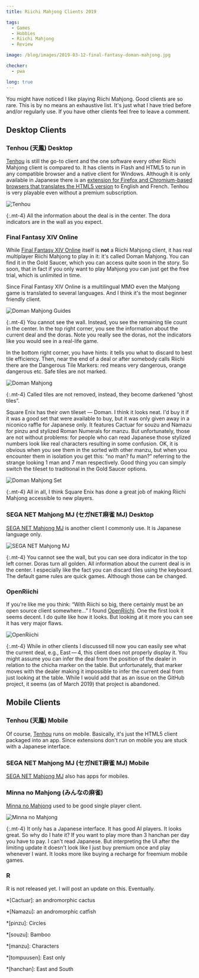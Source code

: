 ```yaml
---
title: Riichi Mahjong Clients 2019

tags:
  - Games
  - Hobbies
  - Riichi Mahjong
  - Review

image: /blog/images/2019-03-12-final-fantasy-doman-mahjong.jpg

checker:
  - pwa

long: true
---
```

You might have noticed I like playing Riichi Mahjong.
Good clients are so rare.
This is by no means an exhaustive list.
It's just what I have tried before and/or regularly use.
If you have other clients feel free to leave a comment.

## Desktop Clients

### Tenhou (天鳳) Desktop

[Tenhou](https://tenhou.net/) is still the go-to client and the one software every other Riichi Mahjong client is compared to.
It has clients in Flash and HTML5 to run in any compatible browser and a native client for Windows.
Although it is only available in Japanese there is an [extension for Firefox and Chromium-based browsers that translates the HTML5 version](https://gitlab.com/zefiris/tenhou-english-ui) to English and French.
Tenhou is very playable even without a premium subscription.

<picture>
  <source srcset="{{ '/blog/images/2019-03-12-tenhou.avif' | absolute_url }}" type="image/avif">
  <source srcset="{{ '/blog/images/2019-03-12-tenhou.webp' | absolute_url }}" type="image/webp">
  <img loading="lazy" src="{{ '/blog/images/2019-03-12-tenhou.jpg' | absolute_url }}" alt="Tenhou">
</picture>

{:.mt-4}
All the information about the deal is in the center.
The dora indicators are in the wall as you expect.

### Final Fantasy XIV Online

While [Final Fantasy XIV Online](https://www.finalfantasyxiv.com) itself is **not** a Riichi Mahjong client, it has real multiplayer Riichi Mahjong to play in it: it's called Doman Mahjong.
You can find it in the Gold Saucer, which you can access quite soon in the story.
So soon, that in fact if you only want to play Mahjong you can just get the free trial, which is unlimited in time.

Since Final Fantasy XIV Online is a multilingual MMO even the Mahjong game is translated to several languages.
And I think it's the most beginner friendly client.

<picture>
  <source srcset="{{ '/blog/images/2019-03-12-final-fantasy-doman-mahjong-guides.avif' | absolute_url }}" type="image/avif">
  <source srcset="{{ '/blog/images/2019-03-12-final-fantasy-doman-mahjong-guides.webp' | absolute_url }}" type="image/webp">
  <img loading="lazy" src="{{ '/blog/images/2019-03-12-final-fantasy-doman-mahjong-guides.jpg' | absolute_url }}" alt="Doman Mahjong Guides">
</picture>

{:.mt-4}
You cannot see the wall.
Instead, you see the remaining tile count in the center.
In the top right corner, you see the information about the current deal and the doras.
Note you really see the doras, not the indicators like you would see in a real-life game.

In the bottom right corner, you have hints: it tells you what to discard to best tile efficiency.
Then, near the end of a deal or after somebody calls Riichi there are the Dangerous Tile Markers: red means very dangerous, orange dangerous etc.
Safe tiles are not marked.

<picture>
  <source srcset="{{ '/blog/images/2019-03-12-final-fantasy-doman-mahjong.avif' | absolute_url }}" type="image/avif">
  <source srcset="{{ '/blog/images/2019-03-12-final-fantasy-doman-mahjong.webp' | absolute_url }}" type="image/webp">
  <img loading="lazy" src="{{ '/blog/images/2019-03-12-final-fantasy-doman-mahjong.jpg' | absolute_url }}" alt="Doman Mahjong">
</picture>

{:.mt-4}
Called tiles are not removed, instead, they become darkened “ghost tiles”.

Square Enix has their own tileset — Doman.
I think it looks neat.
I'd buy it if it was a good set that were available to buy, but it was only given away in a niconico raffle for Japanese only.
It features Cactuar for souzu and Namazu for pinzu and stylized Roman Numerals for manzu.
But unfortunately, those are not without problems: for people who can read Japanese those stylized numbers look like real characters resulting in some confusion.
OK, it is obvious when you see them in the sorted with other manzu, but when you encounter them in isolation you get this: “no man? fu man?” referring to the strange looking 1 man and 7 man respectively.
Good thing you can simply switch the tileset to traditional in the Gold Saucer options.

<picture>
  <source srcset="{{ '/blog/images/2019-03-12-final-fantasy-doman-mahjong-set.avif' | absolute_url }}" type="image/avif">
  <source srcset="{{ '/blog/images/2019-03-12-final-fantasy-doman-mahjong-set.webp' | absolute_url }}" type="image/webp">
  <img loading="lazy" src="{{ '/blog/images/2019-03-12-final-fantasy-doman-mahjong-set.jpg' | absolute_url }}" alt="Doman Mahjong Set">
</picture>

{:.mt-4}
All in all, I think Square Enix has done a great job of making Riichi Mahjong accessible to new players.

### SEGA NET Mahjong MJ (セガNET麻雀 MJ) Desktop

[SEGA NET Mahjong MJ](https://sega-mj.com) is another client I commonly use.
It is Japanese language only.

<picture>
  <source srcset="{{ '/blog/images/2019-03-12-sega-net-mj.avif' | absolute_url }}" type="image/avif">
  <source srcset="{{ '/blog/images/2019-03-12-sega-net-mj.webp' | absolute_url }}" type="image/webp">
  <img loading="lazy" src="{{ '/blog/images/2019-03-12-sega-net-mj.jpg' | absolute_url }}" alt="SEGA NET Mahjong MJ">
</picture>

{:.mt-4}
You cannot see the wall, but you can see dora indicator in the top left corner.
Doras turn all golden. All information about the current deal is in the center.
I especially like the fact you can discard tiles using the keyboard.
The default game rules are quick games.
Although those can be changed.

### OpenRiichi

If you're like me you think: “With Riichi so big, there certainly must be an open source client somewhere…”
I found [OpenRiichi](https://github.com/FluffyStuff/OpenRiichi).
One the first look it seems decent.
I do quite like how it looks.
But looking at it more you can see it has very major flaws.

<picture>
  <source srcset="{{ '/blog/images/2019-03-12-openriichi.avif' | absolute_url }}" type="image/avif">
  <source srcset="{{ '/blog/images/2019-03-12-openriichi.webp' | absolute_url }}" type="image/webp">
  <img loading="lazy" src="{{ '/blog/images/2019-03-12-openriichi.jpg' | absolute_url }}" alt="OpenRiichi">
</picture>

{:.mt-4}
While in other clients I discussed till now you can easily see what the current deal, e.g., East&thinsp;—&thinsp;4, this client does not properly display it.
You might assume you can infer the deal from the position of the dealer in relation to the chicha marker on the table.
But unfortunately, that marker moves with the dealer making it impossible to infer the current deal from just looking at the table.
While I would add that as an issue on the GitHub project, it seems (as of March 2019) that project is abandoned.

## Mobile Clients

### Tenhou (天鳳) Mobile

Of course, [Tenhou](https://tenhou.net/) runs on mobile.
Basically, it's just the HTML5 client packaged into an app.
Since extensions don't run on mobile you are stuck with a Japanese interface.

### SEGA NET Mahjong MJ (セガNET麻雀 MJ) Mobile

[SEGA NET Mahjong MJ](https://sega-mj.com) also has apps for mobiles.

### Minna no Mahjong (みんなの麻雀)

[Minna no Mahjong](https://play.google.com/store/apps/details?id=jp.co.unbalance.android.mjminna) used to be good single player client.

<picture>
  <source srcset="{{ '/blog/images/2019-03-12-minna-no-mahjong.avif' | absolute_url }}" type="image/avif">
  <source srcset="{{ '/blog/images/2019-03-12-minna-no-mahjong.webp' | absolute_url }}" type="image/webp">
  <img loading="lazy" src="{{ '/blog/images/2019-03-12-minna-no-mahjong.jpg' | absolute_url }}" alt="Minna no Mahjong">
</picture>

{:.mt-4}
It only has a Japanese interface.
It has good AI players. It looks great. So why do I hate it?
If you want to play more than 3 hanchan per day you have to pay.
I can't read Japanese.
But interpreting the UI after the limiting update it doesn't look like I just buy premium once and play whenever I want.
It looks more like buying a recharge for freemium mobile games.

### R

R is not released yet.
I will post an update on this. Eventually.

*[Cactuar]: an andromorphic cactus

*[Namazu]: an andromorphic catfish

*[pinzu]: Circles

*[souzu]: Bamboo

*[manzu]: Characters

*[tompuusen]: East only

*[hanchan]: East and South

